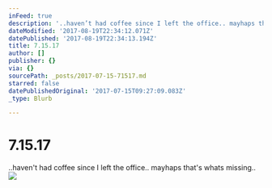 ```yaml
---
inFeed: true
description: '..haven’t had coffee since I left the office.. mayhaps that''s whats missing.. '
dateModified: '2017-08-19T22:34:12.071Z'
datePublished: '2017-08-19T22:34:13.194Z'
title: 7.15.17
author: []
publisher: {}
via: {}
sourcePath: _posts/2017-07-15-71517.md
starred: false
datePublishedOriginal: '2017-07-15T09:27:09.083Z'
_type: Blurb

---
```

# 7.15.17

..haven't had coffee since I left the office.. mayhaps that's whats missing.. ![](https://the-grid-user-content.s3-us-west-2.amazonaws.com/7c6e25d5-12c9-4972-9934-ece2422d85fc.png)
